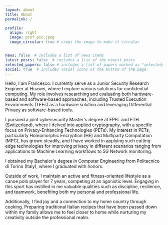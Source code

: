 ```yaml
---
layout: about
title: About
permalink: /

profile:
  align: right
  image: prof_pic.jpeg
  image_circular: true # crops the image to make it circular


news: false  # includes a list of news items
latest_posts: false  # includes a list of the newest posts
selected_papers: false # includes a list of papers marked as "selected={true}"
social: true  # includes social icons at the bottom of the page
---
```

Hello, I am Francesco. I currently serve as a Junior Security Research Engineer at Huawei, where I explore various solutions for confidential computing. My role involves researching and evaluating both hardware-based and software-based approaches, including Trusted Execution Environments (TEEs) as a hardware solution and leveraging Differential Privacy as software-based tools.

I pursued a joint cybersecurity Master's degree at EPFL and ETH (Switzerland), where I delved into applied cryptography, with a specific focus on Privacy-Enhancing Technologies (PETs). My interest in PETs, particularly Homomorphic Encryption (HE) and Multiparty Computation (MPC), has grown steadily, and I have worked in applying such cutting-edge technologies for improving privacy in different scenarios ranging from applications to Machine Learning workflows to 5G Network monitoring.

I obtained my Bachelor's degree in Computer Engineering from Politecnico di Torino (Italy), where I graduated with honors.

Outside of work, I maintain an active and fitness-oriented lifestyle as a canoe polo player for 7 years, competing at an agonistic level. Engaging in this sport has instilled in me valuable qualities such as discipline, resilience, and teamwork, benefiting both my personal and professional life.

Additionally, I find joy and a connection to my home country through cooking. Preparing traditional Italian recipes that have been passed down within my family allows me to feel closer to home while nurturing my creativity outside the professional realm.
